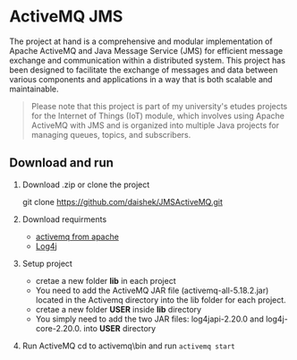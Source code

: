 # ActiveMQ JMS

The project at hand is a comprehensive and modular implementation of Apache ActiveMQ and Java Message Service (JMS) for efficient message exchange and communication within a distributed system. This project has been designed to facilitate the exchange of messages and data between various components and applications in a way that is both scalable and maintainable.

> Please note that this project is part of my university's etudes projects for the Internet of Things (IoT) module, which involves using Apache ActiveMQ with JMS and is organized into multiple Java projects for managing queues, topics, and subscribers.

## Download and run

1.  Download .zip or clone the project

    git clone https://github.com/daishek/JMSActiveMQ.git

2.  Download requirments
    - [activemq from apache](https://activemq.apache.org/)
    - [Log4j](https://logging.apache.org/log4j/2.x/download.html)
3.  Setup project

    - cretae a new folder **lib** in each project
    - You need to add the ActiveMQ JAR file (activemq-all-5.18.2.jar) located in the Activemq directory into the lib folder for each project.
    - cretae a new folder **USER** inside **lib** directory
    - You simply need to add the two JAR files: log4japi-2.20.0 and log4j-core-2.20.0. into **USER** directory

4.  Run ActiveMQ
    cd to activemq\bin and run `activemq start`
